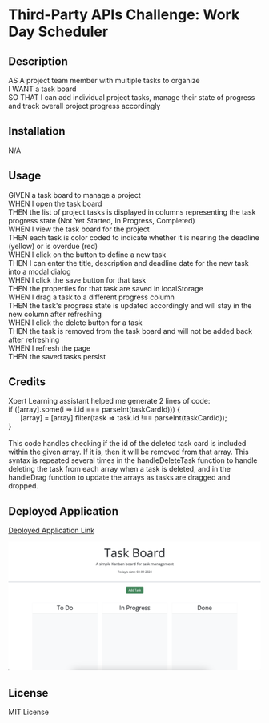 # Third-Party APIs Challenge: Work Day Scheduler

## Description
AS A project team member with multiple tasks to organize<br>
I WANT a task board<br>
SO THAT I can add individual project tasks, manage their state of progress and track overall project progress accordingly

## Installation
N/A

## Usage
GIVEN a task board to manage a project<br>
WHEN I open the task board<br>
THEN the list of project tasks is displayed in columns representing the task progress state (Not Yet Started, In Progress, Completed)<br>
WHEN I view the task board for the project<br>
THEN each task is color coded to indicate whether it is nearing the deadline (yellow) or is overdue (red)<br>
WHEN I click on the button to define a new task<br>
THEN I can enter the title, description and deadline date for the new task into a modal dialog<br>
WHEN I click the save button for that task<br>
THEN the properties for that task are saved in localStorage<br>
WHEN I drag a task to a different progress column<br>
THEN the task's progress state is updated accordingly and will stay in the new column after refreshing<br>
WHEN I click the delete button for a task<br>
THEN the task is removed from the task board and will not be added back after refreshing<br>
WHEN I refresh the page<br>
THEN the saved tasks persist

## Credits
Xpert Learning assistant helped me generate 2 lines of code:<br>
if (\[array\].some(i => i.id === parseInt(taskCardId))) {<br>
&nbsp;&nbsp;&nbsp;&nbsp;&nbsp;&nbsp;\[array\] = \[array\].filter(task => task.id !== parseInt(taskCardId));<br>
}<br>
<br>
This code handles checking if the id of the deleted task card is included within the given array. If it is, then it will be removed from that array. This syntax is repeated several times in the handleDeleteTask function to handle deleting the task from each array when a task is deleted, and in the handleDrag function to update the arrays as tasks are dragged and dropped.

## Deployed Application
[Deployed Application Link](finntendoverse.github.io/msu-05-third-party-apis-challenge/)

![Deployed Application](/assets/img/project05.png)

## License
MIT License